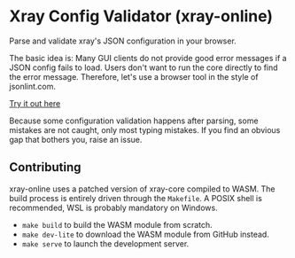 # Xray Config Validator (xray-online)

Parse and validate xray's JSON configuration in your browser.

The basic idea is: Many GUI clients do not provide good error messages if a
JSON config fails to load. Users don't want to run the core directly to find
the error message. Therefore, let's use a browser tool in the style of
jsonlint.com.

[Try it out here](https://remnawave.github.io/xray-monaco-editor/)

Because some configuration validation happens after parsing, some mistakes are
not caught, only most typing mistakes. If you find an obvious gap that bothers
you, raise an issue.

## Contributing

xray-online uses a patched version of xray-core compiled to WASM. The build process is entirely driven through the `Makefile`. A POSIX shell is recommended, WSL is probably mandatory on Windows.

- `make build` to build the WASM module from scratch.
- `make dev-lite` to download the WASM module from GitHub instead.
- `make serve` to launch the development server.
